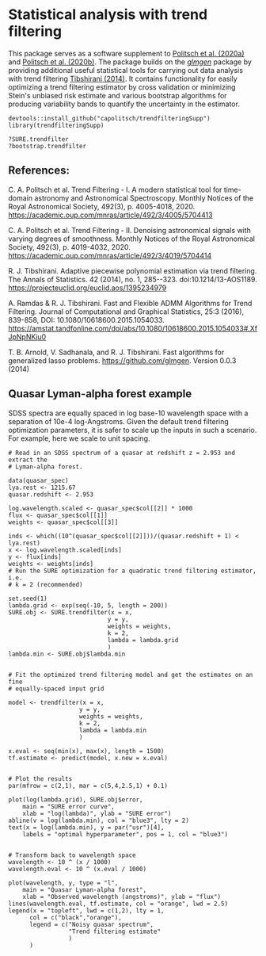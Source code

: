 # Statistical analysis with trend filtering
This package serves as a software supplement to [Politsch et al. (2020a)](https://academic.oup.com/mnras/article/492/3/4005/5704413) 
and [Politsch et al. (2020b)](https://academic.oup.com/mnras/article/492/3/4019/5704414).
The package builds on the [*glmgen*](https://github.com/glmgen/glmgen) package
by providing additional useful statistical tools for carrying out data analysis 
with trend filtering [Tibshirani (2014)](https://projecteuclid.org/euclid.aos/1395234979). 
It contains functionality for easily optimizing a trend filtering estimator by 
cross validation or minimizing Stein's unbiased risk estimate and various 
bootstrap algorithms for producing variability bands to quantify the uncertainty 
in the estimator.

```
devtools::install_github("capolitsch/trendfilteringSupp")
library(trendfilteringSupp)

?SURE.trendfilter
?bootstrap.trendfilter
```

## References:

C. A. Politsch et al. Trend Filtering - I. A modern statistical tool for time-domain astronomy 
and Astronomical Spectroscopy. Monthly Notices of the Royal Astronomical Society, 492(3), p. 4005-4018, 2020. 
https://academic.oup.com/mnras/article/492/3/4005/5704413

C. A. Politsch et al. Trend Filtering - II. Denoising astronomical signals with varying degrees of smoothness. Monthly Notices of the Royal Astronomical Society, 492(3), p. 4019-4032, 2020. 
https://academic.oup.com/mnras/article/492/3/4019/5704414

R. J. Tibshirani. Adaptive piecewise polynomial estimation via trend filtering. 
The Annals of Statistics. 42 (2014), no. 1, 285--323. doi:10.1214/13-AOS1189. 
https://projecteuclid.org/euclid.aos/1395234979

A. Ramdas & R. J. Tibshirani. Fast and Flexible ADMM Algorithms for Trend Filtering.
Journal of Computational and Graphical Statistics, 25:3 (2016), 839-858, DOI: 10.1080/10618600.2015.1054033.
https://amstat.tandfonline.com/doi/abs/10.1080/10618600.2015.1054033#.XfJpNpNKju0

T. B. Arnold, V. Sadhanala, and R. J. Tibshirani. Fast algorithms for generalized lasso problems.
https://github.com/glmgen. Version 0.0.3 (2014)


## Quasar Lyman-alpha forest example 

SDSS spectra are equally spaced in log base-10 wavelength space with a 
separation of 10e-4 log-Angstroms. Given the default trend filtering 
optimization parameters, it is safer to scale up the inputs in such a 
scenario. For example, here we scale to unit spacing.

```
# Read in an SDSS spectrum of a quasar at redshift z = 2.953 and extract the 
# Lyman-alpha forest.

data(quasar_spec)
lya.rest <- 1215.67
quasar.redshift <- 2.953

log.wavelength.scaled <- quasar_spec$col[[2]] * 1000
flux <- quasar_spec$col[[1]]
weights <- quasar_spec$col[[3]]

inds <- which((10^(quasar_spec$col[[2]]))/(quasar.redshift + 1) < lya.rest)
x <- log.wavelength.scaled[inds]
y <- flux[inds]
weights <- weights[inds]
# Run the SURE optimization for a quadratic trend filtering estimator, i.e. 
# k = 2 (recommended)

set.seed(1)
lambda.grid <- exp(seq(-10, 5, length = 200))
SURE.obj <- SURE.trendfilter(x = x, 
                            y = y, 
                            weights = weights, 
                            k = 2,
                            lambda = lambda.grid
                            )
lambda.min <- SURE.obj$lambda.min


# Fit the optimized trend filtering model and get the estimates on an fine
# equally-spaced input grid

model <- trendfilter(x = x,
                    y = y, 
                    weights = weights,
                    k = 2, 
                    lambda = lambda.min
                    )
                    
x.eval <- seq(min(x), max(x), length = 1500)
tf.estimate <- predict(model, x.new = x.eval)


# Plot the results
par(mfrow = c(2,1), mar = c(5,4,2.5,1) + 0.1)

plot(log(lambda.grid), SURE.obj$error,
    main = "SURE error curve", 
    xlab = "log(lambda)", ylab = "SURE error")
abline(v = log(lambda.min), col = "blue3", lty = 2)
text(x = log(lambda.min), y = par("usr")[4], 
    labels = "optimal hyperparameter", pos = 1, col = "blue3")
    
    
# Transform back to wavelength space
wavelength <- 10 ^ (x / 1000)
wavelength.eval <- 10 ^ (x.eval / 1000)

plot(wavelength, y, type = "l", 
    main = "Quasar Lyman-alpha forest", 
    xlab = "Observed wavelength (angstroms)", ylab = "flux")
lines(wavelength.eval, tf.estimate, col = "orange", lwd = 2.5)
legend(x = "topleft", lwd = c(1,2), lty = 1, 
      col = c("black","orange"), 
      legend = c("Noisy quasar spectrum",
                 "Trend filtering estimate"
                 )
      )
```
